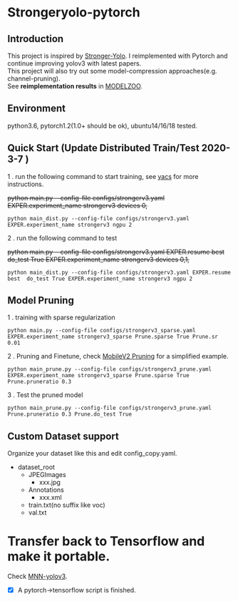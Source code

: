 # Strongeryolo-pytorch 

## Introduction
This project is inspired by [Stronger-Yolo](https://github.com/Stinky-Tofu/Stronger-yolo). I reimplemented with Pytorch and continue improving yolov3 with latest papers.  
This project will also try out some model-compression approaches(e.g. channel-pruning).  
See **reimplementation results** in [MODELZOO](models/MODELZOO.md).
## Environment
python3.6, pytorch1.2(1.0+ should be ok), ubuntu14/16/18 tested.

## Quick Start (Update Distributed Train/Test 2020-3-7 )
1 . run the following command to start training, see [yacs](https://github.com/rbgirshick/yacs) for more instructions. 

~~python main.py --config-file configs/strongerv3.yaml  EXPER.experiment_name strongerv3 devices 0,~~  
```
python main_dist.py --config-file configs/strongerv3.yaml  EXPER.experiment_name strongerv3 ngpu 2
```
2 . run the following command to test

~~python main.py --config-file configs/strongerv3.yaml EXPER.resume best  do_test True EXPER.experiment_name strongerv3 devices 0,1,~~

```
python main_dist.py --config-file configs/strongerv3.yaml EXPER.resume best  do_test True EXPER.experiment_name strongerv3 ngpu 2
```

## Model Pruning
1 . training with sparse regularization
```
python main.py --config-file configs/strongerv3_sparse.yaml  EXPER.experiment_name strongerv3_sparse Prune.sparse True Prune.sr 0.01  
```
2 . Pruning and Finetune, check [MobileV2 Pruning](https://github.com/wlguan/MobileNet-v2-pruning) for a simplified example.
```
python main_prune.py --config-file configs/strongerv3_prune.yaml  EXPER.experiment_name strongerv3_sparse Prune.sparse True Prune.pruneratio 0.3   
```
3 . Test the pruned model
```
python main_prune.py --config-file configs/strongerv3_prune.yaml Prune.pruneratio 0.3 Prune.do_test True   
```  
## Custom Dataset support
Organize your dataset like this and edit config_copy.yaml.
- dataset_root
    - JPEGImages
        - xxx.jpg
    - Annotations
        - xxx.xml
    - train.txt(no suffix like voc)
    - val.txt

# Transfer back to Tensorflow and make it portable.
Check [MNN-yolov3](https://github.com/wlguan/MNN-yolov3).  
- [x] A pytorch->tensorflow script is finished.
